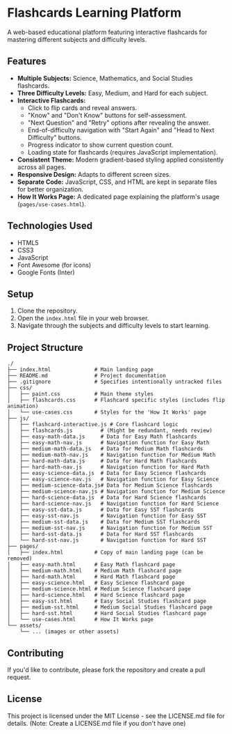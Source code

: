 # Flashcards Learning Platform

A web-based educational platform featuring interactive flashcards for mastering different subjects and difficulty levels.

## Features

- **Multiple Subjects:** Science, Mathematics, and Social Studies flashcards.
- **Three Difficulty Levels:** Easy, Medium, and Hard for each subject.
- **Interactive Flashcards:**
  - Click to flip cards and reveal answers.
  - "Know" and "Don't Know" buttons for self-assessment.
  - "Next Question" and "Retry" options after revealing the answer.
  - End-of-difficulty navigation with "Start Again" and "Head to Next Difficulty" buttons.
  - Progress indicator to show current question count.
  - Loading state for flashcards (requires JavaScript implementation).
- **Consistent Theme:** Modern gradient-based styling applied consistently across all pages.
- **Responsive Design:** Adapts to different screen sizes.
- **Separate Code:** JavaScript, CSS, and HTML are kept in separate files for better organization.
- **How It Works Page:** A dedicated page explaining the platform's usage (`pages/use-cases.html`).

## Technologies Used

- HTML5
- CSS3
- JavaScript
- Font Awesome (for icons)
- Google Fonts (Inter)

## Setup

1. Clone the repository.
2. Open the `index.html` file in your web browser.
3. Navigate through the subjects and difficulty levels to start learning.

## Project Structure

```
./
├── index.html              # Main landing page
├── README.md               # Project documentation
├── .gitignore              # Specifies intentionally untracked files
├── css/
│   ├── paint.css           # Main theme styles
│   ├── flashcards.css      # Flashcard specific styles (includes flip animation)
│   └── use-cases.css       # Styles for the 'How It Works' page
├── js/
│   ├── flashcard-interactive.js # Core flashcard logic
│   ├── flashcards.js         # (Might be redundant, needs review)
│   ├── easy-math-data.js     # Data for Easy Math flashcards
│   ├── easy-math-nav.js      # Navigation function for Easy Math
│   ├── medium-math-data.js   # Data for Medium Math flashcards
│   ├── medium-math-nav.js    # Navigation function for Medium Math
│   ├── hard-math-data.js     # Data for Hard Math flashcards
│   ├── hard-math-nav.js      # Navigation function for Hard Math
│   ├── easy-science-data.js  # Data for Easy Science flashcards
│   ├── easy-science-nav.js   # Navigation function for Easy Science
│   ├── medium-science-data.js# Data for Medium Science flashcards
│   ├── medium-science-nav.js # Navigation function for Medium Science
│   ├── hard-science-data.js  # Data for Hard Science flashcards
│   ├── hard-science-nav.js   # Navigation function for Hard Science
│   ├── easy-sst-data.js      # Data for Easy SST flashcards
│   ├── easy-sst-nav.js       # Navigation function for Easy SST
│   ├── medium-sst-data.js    # Data for Medium SST flashcards
│   ├── medium-sst-nav.js     # Navigation function for Medium SST
│   ├── hard-sst-data.js      # Data for Hard SST flashcards
│   └── hard-sst-nav.js       # Navigation function for Hard SST
├── pages/
│   ├── index.html          # Copy of main landing page (can be removed)
│   ├── easy-math.html      # Easy Math flashcard page
│   ├── medium-math.html    # Medium Math flashcard page
│   ├── hard-math.html      # Hard Math flashcard page
│   ├── easy-science.html   # Easy Science flashcard page
│   ├── medium-science.html # Medium Science flashcard page
│   ├── hard-science.html   # Hard Science flashcard page
│   ├── easy-sst.html       # Easy Social Studies flashcard page
│   ├── medium-sst.html     # Medium Social Studies flashcard page
│   ├── hard-sst.html       # Hard Social Studies flashcard page
│   └── use-cases.html      # How It Works page
└── assets/
    └── ... (images or other assets)
```

## Contributing

If you'd like to contribute, please fork the repository and create a pull request.

## License

This project is licensed under the MIT License - see the LICENSE.md file for details. (Note: Create a LICENSE.md file if you don't have one) 